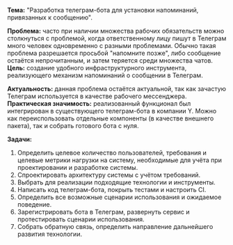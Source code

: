 **Тема:** "Разработка телеграм-бота для установки напоминаний, привязанных к сообщению".  

**Проблема:** часто при наличии множества рабочих обязательств можно столкнуться с проблемой, когда ответственному лицу
пишут в Телеграм много человек одновременно с разными проблемами. Обычно такая проблема разрешается просьбой "напомните
позже", либо сообщение остаётся непрочитанным, и затем теряется среди множества чатов.  
**Цель:** создание удобного инфраструктурного инструмента, реализующего механизм напоминаний о сообщении в Телеграм.

**Актуальность:** данная проблема остаётся актуальной, так как зачастую Телеграм используется в качестве рабочего мессенджера.  
**Практическая значимость:** реализованный функционал был интегрирован в существующего телеграм-бота в компании Y.
Можно как переиспользовать отдельные компоненты (в качестве внешнего пакета), так и собрать готового бота с нуля.  

**Задачи:**
1. Определить целевое количество пользователей, требования и целевые метрики нагрузки на систему,
   необходимые для учёта при проектировании и разработке системы.
2. Спроектировать архитектуру системы с учётом требований.
3. Выбрать для реализации подходящие технологии и инструменты.
4. Написать код телеграм-бота, покрыть тестами и настроить CI.
5. Определить все возможные сценарии использования и ожидаемое поведение.
6. Зарегистрировать бота в Телеграм, развернуть сервис и протестировать сценарии использования.
7. Собрать обратную связь, определить направление дальнейшего развития технологии.
